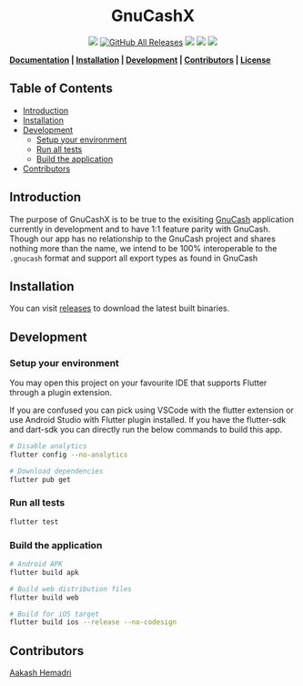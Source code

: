 <h1 align="center">
    GnuCashX
</h1>

<p align="center">
  <a href="https://github.com/aakashhemadri/GnuCashX/releases"><img src="https://img.shields.io/github/release/aakashhemadri/GnuCashX.svg"></a>
  <a href="https://github.com/aakashhemadri/GnuCashX/releases"><img alt="GitHub All Releases" src="https://img.shields.io/github/downloads/aakashhemadri/GnuCashX/total" /></a>
  <a href="https://github.com/aakashhemadri/GnuCashX/blob/master/LICENSE"><img src="https://img.shields.io/github/license/aakashhemadri/GnuCashX.svg"></a>
  <a href="https://github.com/aakashhemadri/GnuCashX/actions/workflows/ci.yml"><img src="https://github.com/aakashhemadri/GnuCashX/workflows/CI/badge.svg?branch=master&event=push" /></a>
  <a href="https://github.com/aakashhemadri/GnuCashX/actions/workflows/linter.yml"><img src="https://github.com/aakashhemadri/GnuCashX/workflows/Linter/badge.svg" /></a>
</p>

**[Documentation](https://github.com/aakashhemadri/GnuCashX/wiki/) | [Installation](#installation) | [Development](#development) | [Contributors](#contributors) | [License](#license)**

<h2> Table of Contents </h2>

- [Introduction](#introduction)
- [Installation](#installation)
- [Development](#development)
  - [Setup your environment](#setup-your-environment)
  - [Run all tests](#run-all-tests)
  - [Build the application](#build-the-application)
- [Contributors](#contributors)

## Introduction

The purpose of GnuCashX is to be true to the exisiting [GnuCash](https://www.gnucash.org/) application currently in development and to have 1:1 feature parity with GnuCash. Though our app has no relationship to the GnuCash project and shares nothing more than the name, we intend to be 100% interoperable to the `.gnucash` format and support all export types as found in GnuCash

## Installation

You can visit [releases](https://github.com/aakashhemadri/GnuCashX/releases) to download the latest built binaries.

## Development

### Setup your environment

You may open this project on your favourite IDE that supports Flutter through a plugin extension.

If you are confused you can pick using VSCode with the flutter extension or use Android Studio with Flutter plugin installed. If you have the flutter-sdk and dart-sdk you can directly run the below commands to build this app.

```bash
# Disable analytics
flutter config --no-analytics
```

```bash
# Download dependencies
flutter pub get
```

### Run all tests

```bash
flutter test
```

### Build the application

```bash
# Android APK
flutter build apk
```

```bash
# Build web distribution files
flutter build web
```

```bash
# Build for iOS target
flutter build ios --release --no-codesign
```

## Contributors

[Aakash Hemadri](https://portal.aakashhemadri.com)